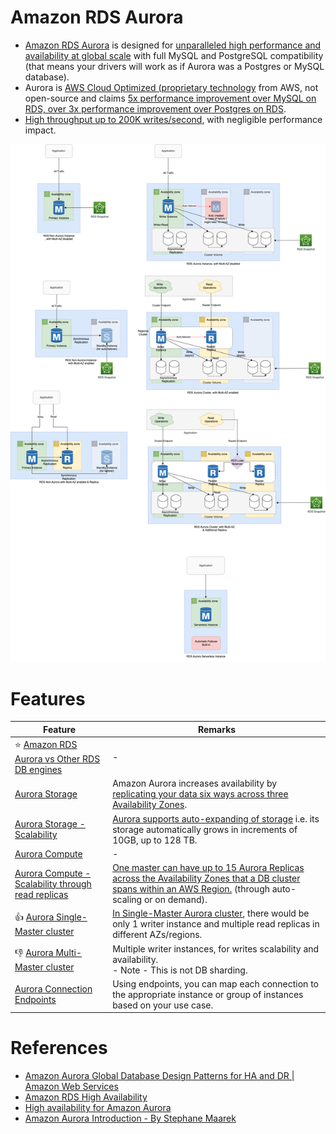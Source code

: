 # Amazon RDS Aurora
- [Amazon RDS Aurora](https://aws.amazon.com/rds/aurora/) is designed for [unparalleled high performance and availability at global scale](../../../../3_SystemGlossaries/Scalability/LatencyThroughput.md) with full MySQL and PostgreSQL compatibility (that means your drivers will work as if Aurora was a Postgres or MySQL database).
- Aurora is [AWS Cloud Optimized (proprietary technology](https://aws.amazon.com/rds/aurora/) from AWS, not open-source and claims [5x performance improvement over MySQL on RDS, over 3x performance improvement over Postgres on RDS](../../../../3_SystemGlossaries/Scalability/LatencyThroughput.md).
- [High throughput up to 200K writes/second](../../../../3_SystemGlossaries/Scalability/LatencyThroughput.md), with negligible performance impact.

![img.png](../assets/Multi-AZ/RDS-Multi-AZ-Replica.drawio.png)

# Features

| Feature                                                                                                                                           | Remarks                                                                                                                                                                                                                                               |
|---------------------------------------------------------------------------------------------------------------------------------------------------|-------------------------------------------------------------------------------------------------------------------------------------------------------------------------------------------------------------------------------------------------------|
| :star: [Amazon RDS Aurora vs Other RDS DB engines](../AmazonAuroraVsOtherDBEngines.md)                                                            | -                                                                                                                                                                                                                                                     |
| [Aurora Storage](https://aws.amazon.com/rds/aurora/pricing/)                                                                                      | Amazon Aurora increases availability by [replicating your data six ways across three Availability Zones]().                                                                                                                                           |
| [Aurora Storage - Scalability](https://aws.amazon.com/about-aws/whats-new/2020/10/amazon-aurora-enables-dynamic-resizing-database-storage-space/) | [Aurora supports auto-expanding of storage](https://aws.amazon.com/about-aws/whats-new/2020/10/amazon-aurora-enables-dynamic-resizing-database-storage-space/) i.e. its storage automatically grows in increments of 10GB, up to 128 TB.              |
| [Aurora Compute](https://aws.amazon.com/rds/aurora/pricing/)                                                                                      | -                                                                                                                                                                                                                                                     |
| [Aurora Compute - Scalability through read replicas](../RDSReadReplicas.md)                                                                       | [One master can have up to 15 Aurora Replicas across the Availability Zones that a DB cluster spans within an AWS Region.](https://docs.aws.amazon.com/AmazonRDS/latest/AuroraUserGuide/Aurora.Replication.html) (through auto-scaling or on demand). |
| :+1: [Aurora Single-Master cluster](https://docs.aws.amazon.com/AmazonRDS/latest/AuroraUserGuide/AuroraMySQL.Replication.html)                    | [In Single-Master Aurora cluster](https://docs.aws.amazon.com/AmazonRDS/latest/AuroraUserGuide/AuroraMySQL.Replication.html), there would be only 1 writer instance and multiple read replicas in different AZs/regions.                              |
| :-1: [Aurora Multi-Master cluster](AuroraMultiMasterCluster.md)                                                                                   | Multiple writer instances, for writes scalability and availability. <br/>- Note - This is not DB sharding.                                                                                                                                            |
| [Aurora Connection Endpoints](https://docs.aws.amazon.com/AmazonRDS/latest/AuroraUserGuide/Aurora.Overview.Endpoints.html)                        | Using endpoints, you can map each connection to the appropriate instance or group of instances based on your use case.                                                                                                                                |

# References
- [Amazon Aurora Global Database Design Patterns for HA and DR | Amazon Web Services](https://www.youtube.com/watch?v=bbiWciJSouY)
- [Amazon RDS High Availability](https://aws.amazon.com/rds/ha/)
- [High availability for Amazon Aurora](https://docs.aws.amazon.com/AmazonRDS/latest/AuroraUserGuide/Concepts.AuroraHighAvailability.html)
- [Amazon Aurora Introduction - By Stephane Maarek](https://www.youtube.com/watch?v=ZCt3ctVfGIk)
